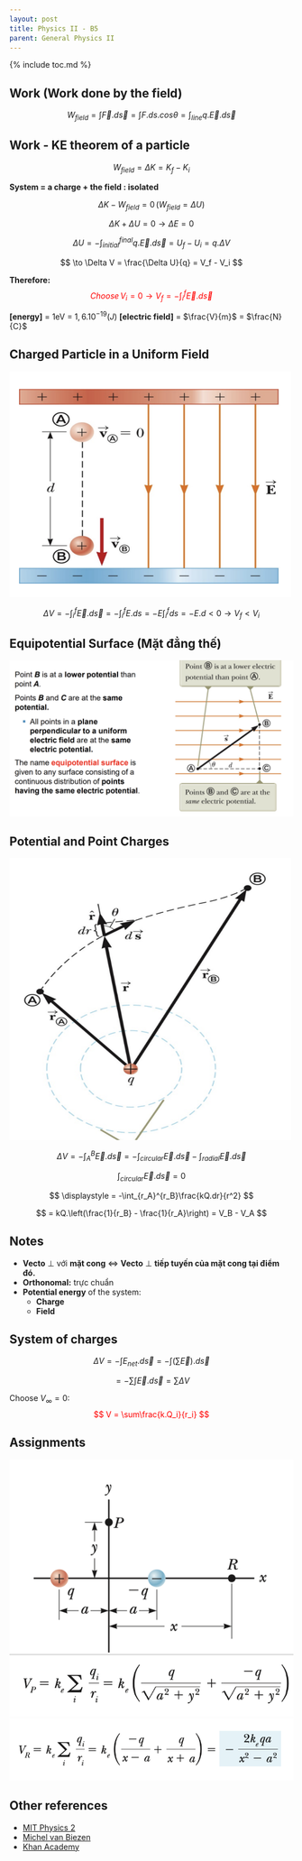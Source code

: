 ```yaml
---
layout: post
title: Physics II - B5
parent: General Physics II
---
```


{% include toc.md %}

## Work (Work done by the field)

$$
\displaystyle W_{field} = \int \vec F. d\vec s = \int F.ds.cos\theta = \int_{line} q.\vec E. d\vec s
$$

## Work - KE theorem of a particle

$$
W_{field} = \Delta K = K_f -K_i
$$

**System = a charge + the field : isolated**

$$
\Delta K - W_{field} = 0 \, (W_{field} = \Delta U)
$$

$$
\Delta K + \Delta U = 0 \to \Delta E = 0
$$

$$
\displaystyle \Delta U = - \int_{initial}^{final} q.\vec E. d\vec s = U_f - U_i = q.\Delta V
$$

$$
\to \Delta V = \frac{\Delta U}{q} = V_f - V_i
$$

**Therefore:**
<span style="color: red"> 
$$ 
\displaystyle Choose \, V_i = 0 \to V_f = -\int_i^f \vec E.d \vec s
$$
</span>

**[energy]** = 1eV = $1,6.10^{-19} (J)$
**[electric field]** = $\frac{V}{m}$ = $\frac{N}{C}$

## Charged Particle in a Uniform Field
<img src = "rhi5EZA.png" width = 500 height = 400>

$$
\displaystyle \Delta V = -\int_i^f \vec E.d\vec s = - \int_i^f E.ds = -E \int_i^f ds = -E.d < 0 \to V_f < V_i
$$

## Equipotential Surface (Mặt đẳng thế)
![](5YuQYYs.png)

## Potential and Point Charges
<img src = "J8I6lr7 (1).png" width = 500 height = 500>

$$
\displaystyle \Delta V = -\int_A^B \vec E.d\vec s = -\int_{circular}\vec E. d\vec s - \int_{radial}\vec E. d\vec s 
$$

$$
\displaystyle \int_{circular}\vec E. d\vec s = 0
$$

$$
\displaystyle = -\int_{r_A}^{r_B}\frac{kQ.dr}{r^2}
$$

$$
= kQ.\left(\frac{1}{r_B} - \frac{1}{r_A}\right) = V_B - V_A
$$


## Notes
* **Vecto** $\bot$ với **mặt cong** $\Leftrightarrow$ **Vecto** $\bot$ **tiếp tuyến của mặt cong tại điểm đó.**
* **Orthonomal:** trực chuẩn
* **Potential energy** of the system: 
    * **Charge**
    * **Field**

## System of charges
$$
\displaystyle \Delta V = -\int E_{net}.d \vec s = - \int(\sum \vec E).d \vec s
$$

$$
\displaystyle = -\sum \int\vec E.d\vec s = \sum \Delta V
$$

Choose $V_{\infty} = 0:$
<span style="color: red"> 
$$
V = \sum\frac{k.Q_i}{r_i}
$$
</span>

## Assignments
![](Z1xtCDa.png)
![](eGPLi4C.png)
![](fyrV3bJ.png)

## Other references
* [MIT Physics 2](https://www.youtube.com/playlist?list=PLyQSN7X0ro2314mKyUiOILaOC2hk6Pc3j)
* [Michel van Biezen](https://www.youtube.com/playlist?list=PLX2gX-ftPVXX7BZOcM1Y2gb8IQrTBrmUB)
* [Khan Academy](https://www.khanacademy.org/science/in-in-class-12th-physics-india)
